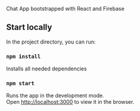 Chat App bootstrapped with React and Firebase

## Start locally

In the project directory, you can run:

### `npm install`

Installs all needed dependencies

### `npm start`

Runs the app in the development mode.<br>
Open [http://localhost:3000](http://localhost:3000) to view it in the browser.